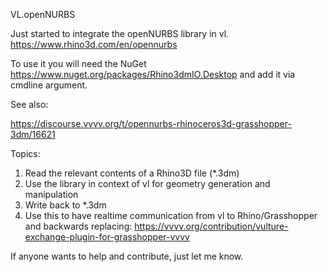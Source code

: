 VL.openNURBS


Just started to integrate the openNURBS library in vl.
https://www.rhino3d.com/en/opennurbs

To use it you will need the NuGet https://www.nuget.org/packages/Rhino3dmIO.Desktop
and add it via cmdline argument.

See also:

https://discourse.vvvv.org/t/opennurbs-rhinoceros3d-grasshopper-3dm/16621

Topics:

  1. Read the relevant contents of a Rhino3D file (*.3dm)
  2. Use the library in context of vl for geometry generation and manipulation
  3. Write back to *.3dm
  4. Use this to have realtime communication from vl to Rhino/Grasshopper and backwards replacing:
      https://vvvv.org/contribution/vulture-exchange-plugin-for-grasshopper-vvvv

If anyone wants to help and contribute, just let me know.
